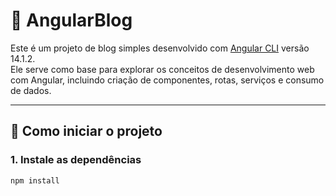 # 📰 AngularBlog

Este é um projeto de blog simples desenvolvido com [Angular CLI](https://angular.io/cli) versão 14.1.2.  
Ele serve como base para explorar os conceitos de desenvolvimento web com Angular, incluindo criação de componentes, rotas, serviços e consumo de dados.

---

## 🚀 Como iniciar o projeto

### 1. Instale as dependências

```bash
npm install
